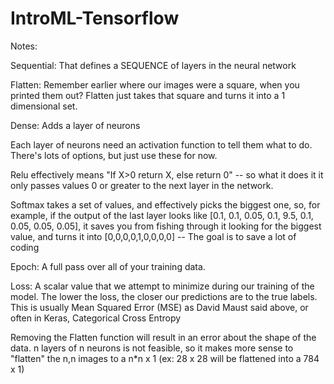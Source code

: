 # IntroML-Tensorflow

Notes:

Sequential: That defines a SEQUENCE of layers in the neural network

Flatten: Remember earlier where our images were a square, when you printed them out? Flatten just takes that square and turns it into a 1 dimensional set.

Dense: Adds a layer of neurons

Each layer of neurons need an activation function to tell them what to do. There's lots of options, but just use these for now.

Relu effectively means "If X>0 return X, else return 0" -- so what it does it it only passes values 0 or greater to the next layer in the network.

Softmax takes a set of values, and effectively picks the biggest one, so, for example, if the output of the last layer looks like [0.1, 0.1, 0.05, 0.1, 9.5, 0.1, 0.05, 0.05, 0.05], it saves you from fishing through it looking for the biggest value, and turns it into [0,0,0,0,1,0,0,0,0] -- The goal is to save a lot of coding

Epoch: A full pass over all of your training data.

Loss: A scalar value that we attempt to minimize during our training of the model. The lower the loss, the closer our predictions are to the true labels.
This is usually Mean Squared Error (MSE) as David Maust said above, or often in Keras, Categorical Cross Entropy

Removing the Flatten function will result in an error about the shape of the data. n layers of n neurons is not feasible, so it makes more sense to "flatten"
the n,n images to a n*n x 1 (ex: 28 x 28 will be flattened into a 784 x 1)
